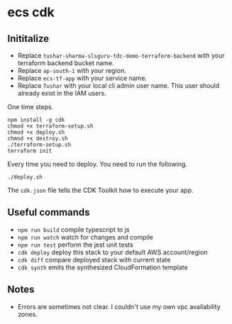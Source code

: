 # ecs cdk

## Inititalize

- Replace `tushar-sharma-slsguru-tdc-demo-terraform-backend` with your terraform backend bucket name.
- Replace `ap-south-1` with your region.
- Replace `ecs-tf-app` with your service name.
- Replace `Tushar` with your local cli admin user name. This user should already exist in the IAM users.

One time steps.

```shell
npm install -g cdk
chmod +x terraform-setup.sh
chmod +x deploy.sh
chmod +x destroy.sh
./terraform-setup.sh
terraform init
```

Every time you need to deploy. You need to run the following.

```shell
./deploy.sh
```

The `cdk.json` file tells the CDK Toolkit how to execute your app.

## Useful commands

- `npm run build` compile typescript to js
- `npm run watch` watch for changes and compile
- `npm run test` perform the jest unit tests
- `cdk deploy` deploy this stack to your default AWS account/region
- `cdk diff` compare deployed stack with current state
- `cdk synth` emits the synthesized CloudFormation template

## Notes

- Errors are sometimes not clear. I couldn't use my own vpc availability zones.
